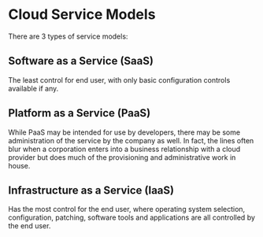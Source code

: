 # Cloud Service Models

There are 3 types of service models:

## Software as a Service (SaaS)

The least control for end user, with only basic configuration controls available if any.

## Platform as a Service (PaaS)

While PaaS may be intended for use by developers, there may be some administration of the service by the company as well. In fact, the lines often blur when a corporation enters into a business relationship with a cloud provider but does much of the provisioning and administrative work in house. 

## Infrastructure as a Service (IaaS)

Has the most control for the end user, where operating system selection, configuration, patching, software tools and applications are all controlled by the end user. 